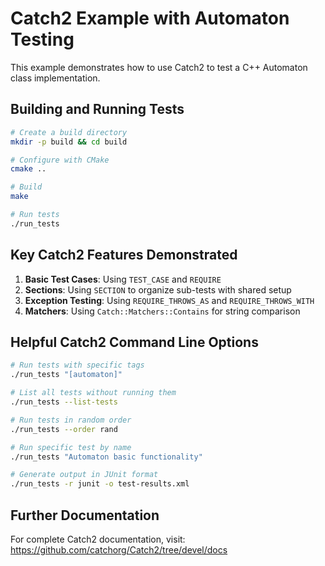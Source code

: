 # Catch2 Example with Automaton Testing

This example demonstrates how to use Catch2 to test a C++ Automaton class implementation.

## Building and Running Tests

```bash
# Create a build directory
mkdir -p build && cd build

# Configure with CMake
cmake ..

# Build
make

# Run tests
./run_tests
```

## Key Catch2 Features Demonstrated

1. **Basic Test Cases**: Using `TEST_CASE` and `REQUIRE`
2. **Sections**: Using `SECTION` to organize sub-tests with shared setup
3. **Exception Testing**: Using `REQUIRE_THROWS_AS` and `REQUIRE_THROWS_WITH`
4. **Matchers**: Using `Catch::Matchers::Contains` for string comparison

## Helpful Catch2 Command Line Options

```bash
# Run tests with specific tags
./run_tests "[automaton]"

# List all tests without running them
./run_tests --list-tests

# Run tests in random order
./run_tests --order rand

# Run specific test by name
./run_tests "Automaton basic functionality"

# Generate output in JUnit format
./run_tests -r junit -o test-results.xml
```

## Further Documentation

For complete Catch2 documentation, visit:
https://github.com/catchorg/Catch2/tree/devel/docs
